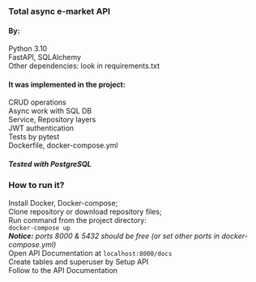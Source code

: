 ### Total async e-market API 

#### By: </b><br>
Python 3.10 <br>
FastAPI, SQLAlchemy <br>
Other dependencies: look in requirements.txt <br>

#### It was implemented in the project:

CRUD operations <br>
Async work with SQL DB <br>
Service, Repository layers <br>
JWT authentication <br>
Tests by pytest <br>
Dockerfile, docker-compose.yml <br>

##### Tested with PostgreSQL

### How to run it?

Install Docker, Docker-compose; <br>
Clone repository or download repository files; <br>
Run command from the project directory: <br>
``` docker-compose up ``` <br>
<i><b>Notice:</b> ports 8000 & 5432 should be free (or set other ports in docker-compose.yml)</i> <br>
Open API Documentation at ``` localhost:8000/docs ``` <br>
Create tables and superuser by Setup API <br>
Follow to the API Documentation <br>